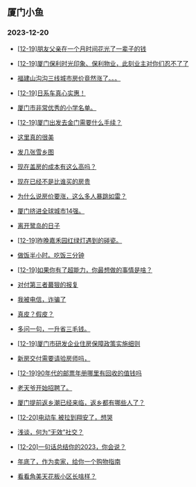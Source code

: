 ## 厦门小鱼 
### 2023-12-20

+ [[12-19]朋友父亲在一个月时间花光了一辈子的钱](http://bbs.xmfish.com/read-htm-tid-18122955.html)

+ [[12-19]厦门保利时光印象、保利物业，此刻业主对你们忍不了了](http://bbs.xmfish.com/read-htm-tid-18123006.html)

+ [福建山沟沟三线城市房价竟然涨了。。。](http://bbs.xmfish.com/read-htm-tid-18123031.html)

+ [[12-19]日系车真心实惠！](http://bbs.xmfish.com/read-htm-tid-18123077.html)

+ [厦门市非常优秀的小学名单。](http://bbs.xmfish.com/read-htm-tid-18123067.html)

+ [[12-19]厦门出发去金门需要什么手续？](http://bbs.xmfish.com/read-htm-tid-18123089.html)

+ [这里真的很美](http://bbs.xmfish.com/read-htm-tid-18122982.html)

+ [发几张雪乡图](http://bbs.xmfish.com/read-htm-tid-18122991.html)

+ [现在盖房的成本有这么高吗？](http://bbs.xmfish.com/read-htm-tid-18123133.html)

+ [现在已经不是比谁买的房贵](http://bbs.xmfish.com/read-htm-tid-18123078.html)

+ [为什么说房价要涨，这么多人暴跳如雷？](http://bbs.xmfish.com/read-htm-tid-18123171.html)

+ [厦门挤进全球城市14强。](http://bbs.xmfish.com/read-htm-tid-18123199.html)

+ [离开鹭岛的日子](http://bbs.xmfish.com/read-htm-tid-18123188.html)

+ [[12-19]昨晚嘉禾园红绿灯遇到的碰瓷。](http://bbs.xmfish.com/read-htm-tid-18123167.html)

+ [做饭半小时。吃饭三分钟](http://bbs.xmfish.com/read-htm-tid-18123294.html)

+ [[12-19]如果你有了超能力，你最想做的事情是啥？](http://bbs.xmfish.com/read-htm-tid-18123160.html)

+ [对付第三者蕞狠的报复](http://bbs.xmfish.com/read-htm-tid-18123090.html)

+ [我被电信，诈骗了](http://bbs.xmfish.com/read-htm-tid-18123327.html)

+ [真皮？假皮？](http://bbs.xmfish.com/read-htm-tid-18123178.html)

+ [多问一句，一升省三毛钱。](http://bbs.xmfish.com/read-htm-tid-18123381.html)

+ [[12-19]厦门市研发企业住房保障政策实施细则](http://bbs.xmfish.com/read-htm-tid-18123273.html)

+ [新房交付需要请验房师吗，](http://bbs.xmfish.com/read-htm-tid-18123314.html)

+ [[12-19]90年代的邮票年册哪里有回收的值钱吗](http://bbs.xmfish.com/read-htm-tid-18123209.html)

+ [老天爷开始招聘了。](http://bbs.xmfish.com/read-htm-tid-18123525.html)

+ [厦门提前返乡潮已经来临，返乡都有哪些人了？](http://bbs.xmfish.com/read-htm-tid-18123279.html)

+ [[12-20]电动车 被拉到翔安了，想哭](http://bbs.xmfish.com/read-htm-tid-18123524.html)

+ [浅谈，何为“无效”社交？](http://bbs.xmfish.com/read-htm-tid-18123484.html)

+ [[12-20]一句话总结你的2023，你会说？](http://bbs.xmfish.com/read-htm-tid-18123471.html)

+ [年底了，作为卖家，给你一个购物指南](http://bbs.xmfish.com/read-htm-tid-18123348.html)

+ [看看角美天花板小区长啥样？](http://bbs.xmfish.com/read-htm-tid-18123553.html)

